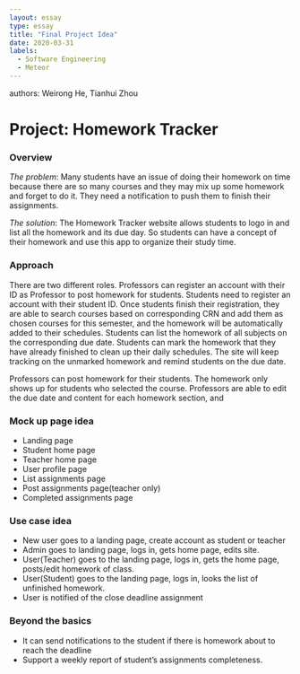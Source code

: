 ```yaml
---
layout: essay
type: essay
title: "Final Project Idea"
date: 2020-03-31
labels:
  - Software Engineering
  - Meteor
---
```

authors: Weirong He, Tianhui Zhou

<h1>Project: Homework Tracker</h1>

<h3>Overview</h3>

*The problem*: Many students have an issue of doing their homework on time because there are so many courses and they may mix up some homework and forget to do it. They need a notification to push them to finish their assignments.

*The solution*: The Homework Tracker website allows students to logo in and list all the homework and its due day. So students can have a concept of their homework and use this app to organize their study time.


<h3>Approach</h3>
There are two different roles. Professors can register an account with their ID as Professor to post homework for students. Students need to register an account with their student ID.
Once students finish their registration, they are able to search courses based on corresponding CRN and add them as chosen courses for this semester, and the homework will be automatically added to their schedules. Students can list the homework of all subjects on the corresponding due date. Students can mark the homework that they have already finished to clean up their daily schedules. The site will keep tracking on the unmarked homework and remind students on the due date. 

Professors can post homework for their students. The homework only shows up for students who selected the course. Professors are able to edit the due date and content for each homework section, and 

<h3>Mock up page idea</h3>

- Landing page
- Student home page
- Teacher home page
- User profile page
- List assignments page
- Post assignments page(teacher only)
- Completed assignments page


<h3>Use case idea</h3>

- New user goes to a landing page, create account as student or teacher
- Admin goes to landing page, logs in, gets home page, edits site.
- User(Teacher) goes to the landing page, logs in, gets the home page, posts/edit homework of class.
- User(Student) goes to the landing page, logs in, looks the list of unfinished homework.
- User is notified of the close deadline assignment

<h3>Beyond the basics</h3>

- It can send notifications to the student if there is homework about to reach the deadline
- Support a weekly report of student’s assignments completeness.
